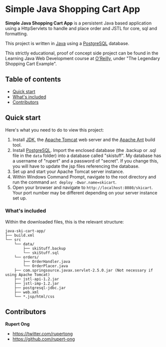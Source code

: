 # Simple Java Shopping Cart App

**Simple Java Shopping Cart App** is a persistent Java based application using a HttpServlets to handle and place order and JSTL for core, sql and formatting.

This project is written in [Java](https://www.oracle.com/java/) using a [PostgreSQL](https://www.postgresql.org/) database.

This strictly educational, proof of concept side project can be found in the Learning Java Web Development course at [O'Reilly](http://shop.oreilly.com/product/0636920048831.do), under "The Legendary Shopping Cart Example".

## Table of contents

* [Quick start](#quick-start)
* [What's included](#whats-included)
* [Contributors](#contributors)


## Quick start

Here's what you need to do to view this project:

1. Install [JDK](http://www.oracle.com/technetwork/java/javase/downloads/index.html), the [Apache Tomcat](http://tomcat.apache.org/download-70.cgi) web server and the [Apache Ant](http://ant.apache.org/bindownload.cgi) build tool.
2. Install [PostgreSQL](https://www.postgresql.org/download/). Import the enclosed database (the .backup or .sql file in the `data` folder) into a database called "skistuff". My database has a username of "rupert" and a password of "secret". If you change this, you will have to update the jsp files referencing the database.
3. Set up and start your Apache Tomcat server instance.
4. Within Windows Command Prompt, navigate to the root directory and run the command `ant deploy -Dwar.name=skicart`.
5. Open your browser and navigate to `http://localhost:8080/skicart`. Your port number may be different depending on your server instance set up.


### What's included

Within the downloaded files, this is the relevant structure:

```
java-ski-cart-app/
├── build.xml
└── src
    └── data/
        ├── skiStuff.backup
        └── skiStuff.sql
    └── orders/
        ├── OrderHandler.java
        └── OrderPlacer.java
    ├── com.springsource.javax.servlet-2.5.0.jar (Not necessary if using Apache Tomcat)
    ├── jstl-api-1.2.jar
    ├── jstl-imp-1.2.jar
    ├── postgresql-jdbc.jar
    ├── web.xml
    └── *.jsp/html/css
```

## Contributors

**Rupert Ong**

* <https://twitter.com/rupertong>
* <https://github.com/rupert-ong>